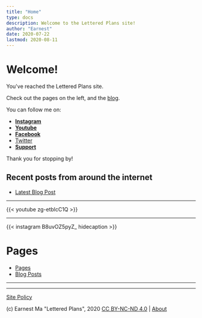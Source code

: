 ```yaml
---
title: "Home"
type: docs
description: Welcome to the Lettered Plans site!
author: "Earnest"
date: 2020-07-22
lastmod: 2020-08-11
---
```


# Welcome!
You've reached the Lettered Plans site.

Check out the pages on the left, and the [blog](/posts).

You can follow me on:
- **[Instagram](https://www.instagram.com/letteredplans/)**
- **[Youtube](https://youtube.com/c/letteredplans)**
- **[Facebook](https://facebook.com/letteredplans)**
- [Twitter](https://twitter.com/letteredplans)
- **[Support](/docs/support)**

Thank you for stopping by!

## Recent posts from around the internet
- [Latest Blog Post](/posts/2020/07/22-first-post)

---

{{< youtube zg-etblcC1Q >}}

---

{{< instagram B8uvOZ5pyZ_ hidecaption >}}

# Pages
- [Pages](/docs)
- [Blog Posts](/posts)

---

---


[Site Policy](/site-policy)

(c) Earnest Ma "Lettered Plans", 2020 [CC BY-NC-ND 4.0](http://creativecommons.org/licenses/by-nc-nd/4.0/) |  [About](/docs/about)
